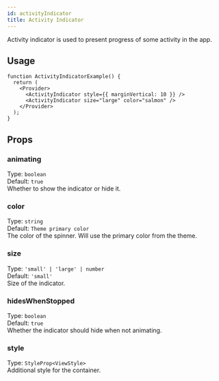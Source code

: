 ```yaml
---
id: activityIndicator 
title: Activity Indicator 
---
```


Activity indicator is used to present progress of some activity in the app.

## Usage 

```tsx live
function ActivityIndicatorExample() {
  return (
    <Provider>
      <ActivityIndicator style={{ marginVertical: 10 }} />
      <ActivityIndicator size="large" color="salmon" />
    </Provider>
  );
}
```

## Props

### animating

Type: `boolean`  
Default: `true`  
Whether to show the indicator or hide it.

### color

Type: `string`  
Default: `Theme primary color`  
The color of the spinner. Will use the primary color from the theme.

### size

Type: `'small' | 'large' | number`  
Default: `'small'`  
Size of the indicator.

### hidesWhenStopped

Type: `boolean`  
Default: `true`  
Whether the indicator should hide when not animating.

### style

Type: `StyleProp<ViewStyle>`  
Additional style for the container.

